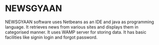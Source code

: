 # NEWSGYAAN
NEWSGYAAN software uses Netbeans as an IDE and java as programming language.
It retrieves news from various sites and displays them in categorised manner.
It uses WAMP server for storing data.
It has basic facilities like signin login and forgot password.


